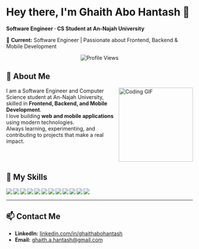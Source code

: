 # Hey there, I'm Ghaith Abo Hantash 👋

**Software Engineer · CS Student at An-Najah University**

💼 **Current:** Software Engineer | Passionate about Frontend, Backend & Mobile Development

<p align="center">
  <img src="https://komarev.com/ghpvc/?username=ghaithabohantash&style=for-the-badge" alt="Profile Views"/>
</p>

## 🚀 About Me

<img align="right" src="https://c.tenor.com/_DOBjnGspYAAAAAM/code-coding.gif" width="200" alt="Coding GIF"/>

I am a Software Engineer and Computer Science student at An-Najah University, skilled in **Frontend, Backend, and Mobile Development**.  
I love building **web and mobile applications** using modern technologies.  
Always learning, experimenting, and contributing to projects that make a real impact.

<br clear="right"/>

## 🔧 My Skills

<img align="left" src="https://img.icons8.com/color/48/000000/javascript.png"/> 
<img align="left" src="https://img.icons8.com/color/48/000000/typescript.png"/> 
<img align="left" src="https://img.icons8.com/color/48/000000/react-native.png"/> 
<img align="left" src="[https://img.icons8.com/ios-filled/50/000000/nextjs.png](https://images.icon-icons.com/2148/PNG/512/nextjs_icon_132160.png)"/> 
<img align="left" src="https://img.icons8.com/color/48/000000/css3.png"/> 
<img align="left" src="https://img.icons8.com/color/48/000000/flutter.png"/> 
<img align="left" src="https://img.icons8.com/color/48/000000/dart.png"/> 
<img align="left" src="https://img.icons8.com/color/48/000000/nodejs.png"/> 
<img align="left" src="https://img.icons8.com/color/48/000000/php.png"/> 
<img align="left" src="https://img.icons8.com/color/48/000000/mongodb.png"/> 
<img align="left" src="https://img.icons8.com/color/48/000000/mysql-logo.png"/> 
<img align="left" src="https://img.icons8.com/color/48/000000/git.png"/> 

<br clear="both"/>

---

## 📫 Contact Me

- **LinkedIn:** [linkedin.com/in/ghaithabohantash](https://linkedin.com/in/ghaithabohantash)  
- **Email:** ghaith.a.hantash@gmail.com
